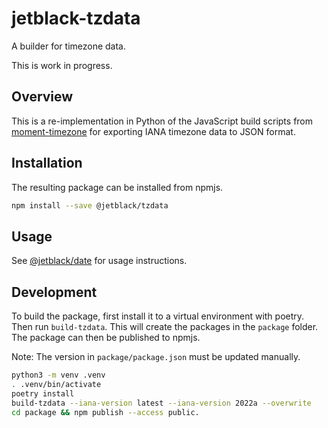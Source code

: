 # jetblack-tzdata

A builder for timezone data.

This is work in progress.

## Overview

This is a re-implementation in Python of the JavaScript build scripts from
[moment-timezone](https://github.com/moment/moment-timezone)
for exporting IANA timezone data to JSON format.

## Installation

The resulting package can be installed from npmjs.

```bash
npm install --save @jetblack/tzdata
```

## Usage

See [@jetblack/date](https://github.com/rob-blackbourn/jetblack-js-date)
for usage instructions.

## Development

To build the package, first install it to a virtual environment with poetry. Then run `build-tzdata`.
This will create the packages in the `package` folder. The package can then
be published to npmjs.

Note: The version in `package/package.json` must be updated manually.

```bash
python3 -m venv .venv
. .venv/bin/activate
poetry install
build-tzdata --iana-version latest --iana-version 2022a --overwrite
cd package && npm publish --access public.
```
